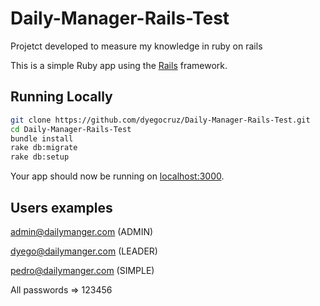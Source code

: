# Daily-Manager-Rails-Test

Projetct developed to measure my knowledge in ruby on rails

This is a simple Ruby app using the [Rails](http://rubyonrails.org) framework.

## Running Locally

```sh
git clone https://github.com/dyegocruz/Daily-Manager-Rails-Test.git
cd Daily-Manager-Rails-Test
bundle install
rake db:migrate
rake db:setup
```

Your app should now be running on [localhost:3000](http://localhost:3000/).

## Users examples

admin@dailymanger.com (ADMIN)

dyego@dailymanger.com (LEADER)

pedro@dailymanger.com (SIMPLE)

All passwords => 123456